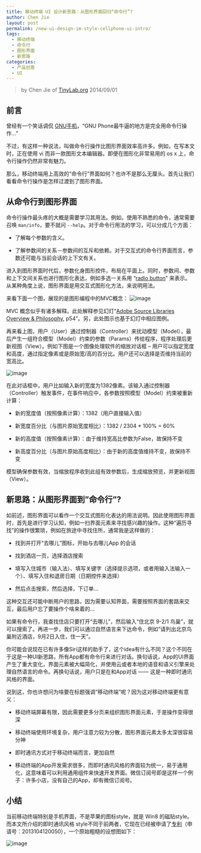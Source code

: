 ```yaml
---
title: 移动终端 UI 设计新思路：从图形界面回归“命令行”?
author: Chen Jie
layout: post
permalink: /new-ui-design-im-style-cellphone-ui-intro/
tags:
  - 移动终端
  - 命令行
  - 图形界面
  - 新思路
categories:
  - 产品创意
  - UI
---
```


> by Chen Jie of [TinyLab.org][1]
> 2014/09/01


## 前言

曾经有一个笑话调侃 [GNU手机][2]，“GNU Phone最牛逼的地方是完全用命令行操作…”

不过，有这样一种说法，叫做命令行操作比图形界面效率高许多。例如，在写本文时，正在使用 vi 而非一款图形文本编辑器。即便在图形化非常易用的 os x 上，命令行操作仍然非常有魅力。

那么，移动终端用上高效的“命令行”界面如何？也许不是那么无厘头。首先让我们看看命令行操作是怎样过渡到了图形界面。

## 从命令行到图形界面

命令行操作最头疼的大概是需要学习其用法。例如，使用不熟悉的命令，通常需要召唤 `man/info`，要不就问 `--help`。对于命令行用法的学习，可以分成几个方面：

  * 了解每个参数的含义。

  * 了解参数间的关系－参数间的互斥和依赖。对于交互式的命令行界面而言，参数还可能与当前会话的上下文有关。

进入到图形界面时代后，参数化身图形控件，布局在平面上。同时，参数间、参数和上下文间关系也进行图形化表达，例如多选一关系用 “[radio button][3]” 来表示。从某种角度上说，图形界面是用交互式图形化方法，来说明用法。

来看下面一个图，展现的是图形编程中的MVC概念： ![image][4]

MVC 概念似乎有诸多解释。此处解释参见幻灯“[Adobe Source Libraries Overview & Philosophy][5], p54”。另，此处图示也基于幻灯中相应图例。

再来看上图，用户（User）通过控制器（Controller）来扰动模型（Model），最后产生一组符合模型（Model）约束的参数（Params）传给程序，程序处理后更新视图（View）。例如下图是一个图像处理软件的缩放对话框 &#8211; 用户可以指定宽度和高度，通过指定像素或是原始宽/高的百分比。用户还可以选择是否维持当前的宽高比。

![image][6]

在此对话框中，用户比如输入新的宽度为1382像素。该输入通过控制器（Controller）触发事件，在事件响应中，各参数按照模型（Model）约束被重新计算：

  * 新的宽度值（按照像素计算）：1382（用户直接输入值）

  * 新宽度百分比（与图片原始宽度相比）：1382 / 2304 * 100% = 60%

  * 新的高度值（按照像素计算）：由于维持宽高比参数为False，故保持不变

  * 新高度百分比（与图片原始高度相比）：由于新的高度值维持不变，故保持不变

模型确保参数有效，当缩放程序收到此组有效参数后，生成缩放预览，并更新视图（View）。

## 新思路：从图形界面到&#8221;命令行&#8221;?

如前述，图形界面可以看作一个交互式图形化表达的用法说明。因此使用图形界面时，首先是进行学习认知，例如一扫界面元素来寻找感兴趣的操作。这种“遍历寻找”的操作很繁琐，例如在旅途中寻找住所，通常我是这样做的：

  * 找到并打开“去哪儿”图标，开始与去哪儿App 的会话

  * 找到酒店一页，选择酒店搜索

  * 填写入住城市（输入法）、填写关键字（选择提示选项，或者用输入法输入一个）、填写入住和退房日期（日期控件来选择）

  * 然后点击搜索，然后选择，下订单&#8230;

这种交互还可能中断用户的思路，因为需要认知界面，需要按照界面的套路来交互，最后用户忘了要操作个啥来着的&#8230;

如果有命令行，我查找住店只要打开“去哪儿”，然后输入“住北京 9-2/1 鸟巢”，就可以搜索了。再进一步，我们可以通过自然语言来下达命令，例如“请列出北京鸟巢附近酒店，9月2日入住，住一天”。

你可能会说现在已有许多像Siri这样的助手了，这个idea有什么不同？这个不同在于这是一种UI新思路，所有App都有命令行来进行对话。换句话说，App的UI界面产生了重大变化，界面元素被大幅简化，并使用云或者本地的语音和语义引擎来处理自然语言的命令。再换句话说，用户只是在和App对话 —— 这是一种即时通讯风格的界面。

说到这，你也许想问为啥要在标题强调“移动终端”呢？因为这对移动终端更有意义：

  * 移动终端屏幕有限，因此需要更多分页来组织图形界面元素，于是操作变得很深

  * 移动终端使用环境复杂，用户注意力较为分散，图形界面元素太多太深很容易分神

  * 即时通讯方式对于移动终端而言，更加自然

  * 移动终端的App开发需求很多，而即时通讯风格的界面较为统一，易于通用化，这意味着可以利用通用组件来快速开发界面。微信订阅号即是这样一个例子：许多小店，没有自己的App，却有微信订阅号。

## 小结

当前移动终端特别是手机界面，不是苹果的图标style，就是 Win8 的磁贴style。而本文所介绍的即时通讯风格 style不同于前两者，它现在已经被申请了[专利][7]（申请号：2013104120050），一个原始粗糙的设想图如下：

![image][8]





 [1]: http://tinylab.org
 [2]: http://www.solidot.org/story?sid=7958
 [3]: http://www.w3schools.com/html/tryit.asp?filename=tryhtml_radio
 [4]: /wp-content/uploads/2014/09/CMV-diagram.jpg
 [5]: http://stlab.adobe.com/wiki/images/0/00/2008_04_03_accu.pdf
 [6]: /wp-content/uploads/2014/09/gimp-scale-UI-example.jpg
 [7]: http://epub.sipo.gov.cn
 [8]: /wp-content/uploads/2014/09/mobile-IM-style-of-design-overview.jpg
